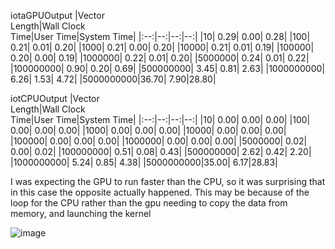 iotaGPUOutput
|Vector<br>Length|Wall Clock<br>Time|User Time|System Time|
|:--:|--:|--:|--:|
|10| 0.29| 0.00| 0.28|
|100| 0.21| 0.01| 0.20|
|1000| 0.21| 0.00| 0.20|
|10000| 0.21| 0.01| 0.19|
|100000| 0.20| 0.00| 0.19|
|1000000| 0.22| 0.01| 0.20|
|5000000| 0.24| 0.01| 0.22|
|100000000| 0.90| 0.20| 0.69|
|500000000| 3.45| 0.81| 2.63|
|1000000000| 6.26| 1.53| 4.72|
|5000000000|36.70| 7.90|28.80|

iotCPUOutput
|Vector<br>Length|Wall Clock<br>Time|User Time|System Time|
|:--:|--:|--:|--:|
|10| 0.00| 0.00| 0.00|
|100| 0.00| 0.00| 0.00|
|1000| 0.00| 0.00| 0.00|
|10000| 0.00| 0.00| 0.00|
|100000| 0.00| 0.00| 0.00|
|1000000| 0.00| 0.00| 0.00|
|5000000| 0.02| 0.00| 0.02|
|100000000| 0.51| 0.08| 0.43|
|500000000| 2.62| 0.42| 2.20|
|1000000000| 5.24| 0.85| 4.38|
|5000000000|35.00| 6.17|28.83|

I was expecting the GPU to run faster than the CPU, so it was surprising that in this
case the opposite actually happened. This may be because of the loop for the CPU rather
 than the gpu needing to copy the data from memory, and launching the kernel

![image](https://github.com/user-attachments/assets/cb8a51c9-210c-4180-8ee6-58fb08de726a)
